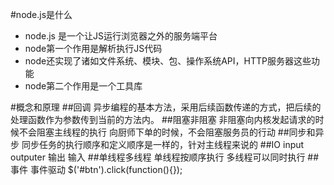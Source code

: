 #node.js是什么
- node.js 是一个让JS运行浏览器之外的服务端平台
- node第一个作用是解析执行JS代码
- node还实现了诸如文件系统、模块、包、操作系统API，HTTP服务器这些功能
- node第二个作用是一个工具库

#概念和原理
##回调
异步编程的基本方法，采用后续函数传递的方式，把后续的处理函数作为参数传到当前的方法内。
##阻塞非阻塞
非阻塞向内核发起请求的时候不会阻塞主线程的执行
     向厨师下单的时候，不会阻塞服务员的行动
##同步和异步
同步任务的执行顺序和定义顺序是一样的，针对主线程来说的
##IO
input outputer
输出 输入
##单线程多线程
单线程按顺序执行
多线程可以同时执行
##事件 事件驱动
$('#btn').click(function(){});